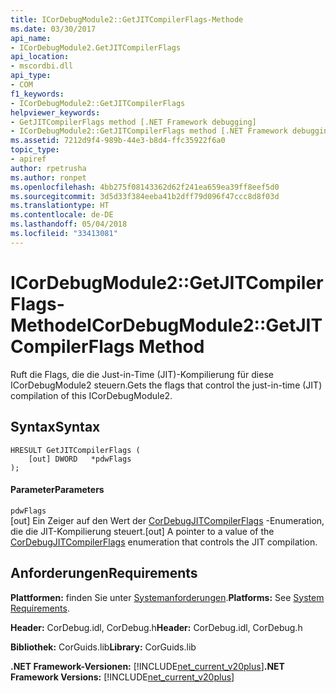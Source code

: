 ```yaml
---
title: ICorDebugModule2::GetJITCompilerFlags-Methode
ms.date: 03/30/2017
api_name:
- ICorDebugModule2.GetJITCompilerFlags
api_location:
- mscordbi.dll
api_type:
- COM
f1_keywords:
- ICorDebugModule2::GetJITCompilerFlags
helpviewer_keywords:
- GetJITCompilerFlags method [.NET Framework debugging]
- ICorDebugModule2::GetJITCompilerFlags method [.NET Framework debugging]
ms.assetid: 7212d9f4-989b-44e3-b8d4-ffc35922f6a0
topic_type:
- apiref
author: rpetrusha
ms.author: ronpet
ms.openlocfilehash: 4bb275f08143362d62f241ea659ea39ff8eef5d0
ms.sourcegitcommit: 3d5d33f384eeba41b2dff79d096f47ccc8d8f03d
ms.translationtype: HT
ms.contentlocale: de-DE
ms.lasthandoff: 05/04/2018
ms.locfileid: "33413081"
---
```

# <a name="icordebugmodule2getjitcompilerflags-method"></a><span data-ttu-id="9f5db-102">ICorDebugModule2::GetJITCompilerFlags-Methode</span><span class="sxs-lookup"><span data-stu-id="9f5db-102">ICorDebugModule2::GetJITCompilerFlags Method</span></span>
<span data-ttu-id="9f5db-103">Ruft die Flags, die die Just-in-Time (JIT)-Kompilierung für diese ICorDebugModule2 steuern.</span><span class="sxs-lookup"><span data-stu-id="9f5db-103">Gets the flags that control the just-in-time (JIT) compilation of this ICorDebugModule2.</span></span>  
  
## <a name="syntax"></a><span data-ttu-id="9f5db-104">Syntax</span><span class="sxs-lookup"><span data-stu-id="9f5db-104">Syntax</span></span>  
  
```  
HRESULT GetJITCompilerFlags (  
    [out] DWORD   *pdwFlags  
);  
```  
  
#### <a name="parameters"></a><span data-ttu-id="9f5db-105">Parameter</span><span class="sxs-lookup"><span data-stu-id="9f5db-105">Parameters</span></span>  
 `pdwFlags`  
 <span data-ttu-id="9f5db-106">[out] Ein Zeiger auf den Wert der [CorDebugJITCompilerFlags](../../../../docs/framework/unmanaged-api/debugging/cordebugjitcompilerflags-enumeration.md) -Enumeration, die die JIT-Kompilierung steuert.</span><span class="sxs-lookup"><span data-stu-id="9f5db-106">[out] A pointer to a value of the [CorDebugJITCompilerFlags](../../../../docs/framework/unmanaged-api/debugging/cordebugjitcompilerflags-enumeration.md) enumeration that controls the JIT compilation.</span></span>  
  
## <a name="requirements"></a><span data-ttu-id="9f5db-107">Anforderungen</span><span class="sxs-lookup"><span data-stu-id="9f5db-107">Requirements</span></span>  
 <span data-ttu-id="9f5db-108">**Plattformen:** finden Sie unter [Systemanforderungen](../../../../docs/framework/get-started/system-requirements.md).</span><span class="sxs-lookup"><span data-stu-id="9f5db-108">**Platforms:** See [System Requirements](../../../../docs/framework/get-started/system-requirements.md).</span></span>  
  
 <span data-ttu-id="9f5db-109">**Header:** CorDebug.idl, CorDebug.h</span><span class="sxs-lookup"><span data-stu-id="9f5db-109">**Header:** CorDebug.idl, CorDebug.h</span></span>  
  
 <span data-ttu-id="9f5db-110">**Bibliothek:** CorGuids.lib</span><span class="sxs-lookup"><span data-stu-id="9f5db-110">**Library:** CorGuids.lib</span></span>  
  
 <span data-ttu-id="9f5db-111">**.NET Framework-Versionen:** [!INCLUDE[net_current_v20plus](../../../../includes/net-current-v20plus-md.md)]</span><span class="sxs-lookup"><span data-stu-id="9f5db-111">**.NET Framework Versions:** [!INCLUDE[net_current_v20plus](../../../../includes/net-current-v20plus-md.md)]</span></span>

